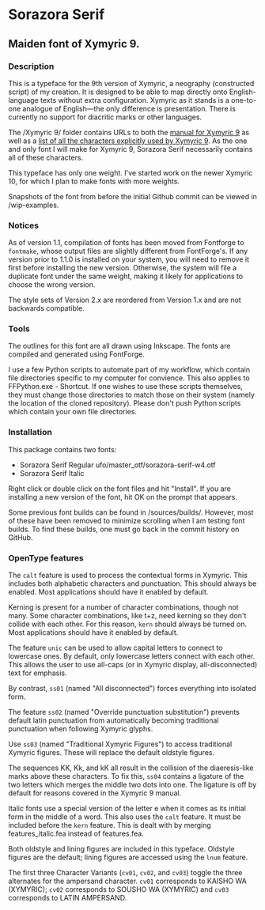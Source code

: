 # Sorazora Serif

## Maiden font of Xymyric 9.

### Description
This is a typeface for the 9th version of Xymyric, a neography (constructed script) of my creation. It is designed to be able to map directly onto English-language texts without extra configuration. Xymyric as it stands is a one-to-one analogue of English—the only difference is presentation. There is currently no support for diacritic marks or other languages.

The /Xymyric 9/ folder contains URLs to both the [manual for Xymyric 9](https://docs.google.com/document/d/10HuhhSWbcs7u7IWC0UuAK0fY2e_X8Z23sTPiJAIG3fo/edit?usp=sharing) as well as a [list of all the characters explicitly used by Xymyric 9](https://docs.google.com/spreadsheets/d/1eKEUf7IebsV0TkkGkuiVGP4llBw49zSNrPF7s1YEwsQ/edit?usp=sharing). As the one and only font I will make for Xymyric 9, Sorazora Serif necessarily contains all of these characters.

This typeface has only one weight. I've started work on the newer Xymyric 10, for which I plan to make fonts with more weights.

Snapshots of the font from before the initial Github commit can be viewed in /wip-examples.

### Notices
As of version 1.1, compilation of fonts has been moved from Fontforge to `fontmake`, whose output files are slightly different from FontForge's. If any version prior to 1.1.0 is installed on your system, you will need to remove it first before installing the new version. Otherwise, the system will file a duplicate font under the same weight, making it likely for applications to choose the wrong version.

The style sets of Version 2.x are reordered from Version 1.x and are not backwards compatible.

### Tools
The outlines for this font are all drawn using Inkscape. The fonts are compiled and generated using FontForge.

I use a few Python scripts to automate part of my workflow, which contain file directories specific to my computer for convience. This also applies to FFPython.exe - Shortcut. If one wishes to use these scripts themselves, they must change those directories to match those on their system (namely the location of the cloned repository). Please don't push Python scripts which contain your own file directories.

### Installation
This package contains two fonts:
- Sorazora Serif Regular
		ufo/master_otf/sorazora-serif-w4.otf
- Sorazora Serif Italic<!--
		ufo/master_otf/sorazora-italic-w4.otf--> <!--Uncomment this once a release is ready.-->

Right click or double click on the font files and hit "Install". If you are installing a new version of the font, hit OK on the prompt that appears.

Some previous font builds can be found in /sources/builds/. However, most of these have been removed to minimize scrolling when I am testing font builds. To find these builds, one must go back in the commit history on GitHub.

### OpenType features
The `calt` feature is used to process the contextual forms in Xymyric. This includes both alphabetic characters and
punctuation. This should always be enabled. Most applications should have it enabled by default.

Kerning is present for a number of character combinations, though not many. Some character combinations, like t+z, need kerning
so they don't collide with each other. For this reason, `kern` should always be turned on. Most applications should have it enabled by default.

The feature `unic` can be used to allow capital letters to connect to lowercase ones. By default, only lowercase letters
connect with each other. This allows the user to use all-caps (or in Xymyric display, all-disconnected) text for emphasis.

By contrast, `ss01` (named "All disconnected") forces everything into isolated form.

The feature `ss02` (named "Override punctuation substitution") prevents default latin punctuation from automatically becoming
traditional punctuation when following Xymyric glyphs.

Use `ss03` (named "Traditional Xymyric Figures") to access traditional Xymyric figures. These will replace the default oldstyle figures.

The sequences KK, Kk, and kK all result in the collision of the diaeresis-like marks above these characters. To fix this, `ss04` contains a ligature of the two letters which merges the middle two dots into one. The ligature is off by default for reasons covered in the Xymyric 9 manual.

Italic fonts use a special version of the letter e when it comes as its initial form in the middle of a word. This also uses
the `calt` feature. It must be included before the `kern` feature. This is dealt with by merging features_italic.fea instead of features.fea.

Both oldstyle and lining figures are included in this typeface. Oldstyle figures are the default; lining
figures are accessed using the `lnum` feature.

The first three Character Variants (`cv01`, `cv02`, and `cv03`) toggle the three alternates for the ampersand character. `cv01` corresponds to KAISHO WA (XYMYRIC); `cv02` corresponds to SOUSHO WA (XYMYRIC) and `cv03` corresponds to LATIN AMPERSAND.
